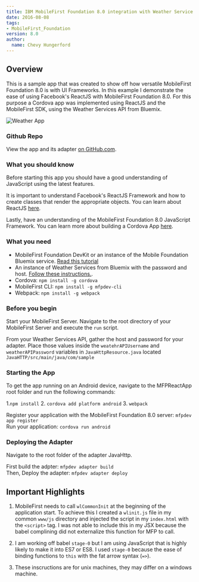 ```yaml
---
title: IBM MobileFirst Foundation 8.0 integration with Weather Service offered on Bluemix in combination with Facebook's ReactJS 
date: 2016-08-08
tags:
- MobileFirst_Foundation
version: 8.0
author:
  name: Chevy Hungerford
---
```

## Overview
This is a sample app that was created to show off how versatile MobileFirst Foundation 8.0 is with UI Frameworks. In this example I demonstrate the ease of using Facebook's ReactJS with MobileFirst Foundation 8.0. For this purpose a  Cordova app was implemented using ReactJS and the MobileFirst SDK, using the Weather Services API from Bluemix.

![Weather App]({{site.baseurl}}/assets/blog/2016-08-04-MFP-React-Weather/WeatherApp.png)

### Github Repo
View the app and its adapter [on GitHub.com](https://github.com/cshunger/WeatherProject).

### What you should know
Before starting this app you should have a good understanding of JavaScript using the latest features.

It is important to understand Facebook's ReactJS Framework and how to create classes that render the appropriate objects. You can learn about ReactJS [here](https://facebook.github.io/react/).

Lastly, have an understanding of the MobileFirst Foundation 8.0 JavaScript Framework. You can learn more about building a Cordova App [here](https://mobilefirstplatform.ibmcloud.com/tutorials/en/foundation/8.0/cordova-tutorials/).

### What you need
* MobileFirst Foundation DevKit or an instance of the Mobile Foundation Bluemix service. [Read this tutorial]({{site.baseurl}}/tutorials/en/foundation/8.0/setting-up-your-development-environment/mobilefirst-development-environment/)
* An instance of Weather Services from Bluemix with the password and host. [Follow these instructions.](https://console.ng.bluemix.net/docs/services/Weather/index.html).
* Cordova: `npm install -g cordova`
* MobileFirst CLI: `npm install -g mfpdev-cli`
* Webpack: `npm install -g webpack`

### Before you begin 
Start your MobileFirst Server. Navigate to the root directory of your MobileFirst Server and execute the `run` script.

From your Weather Services API, gather the host and password for your adapter. Place those values inside the `weatehrAPIUsername` and `weatherAPIPassword` variables in `JavaHttpResource.java` located `JavaHTTP/src/main/java/com/sample`

### Starting the App
To get the app running on an Android device, navigate to the MFPReactApp root folder and run the following commands:

1.`npm install`
2. `cordova add platform android`
3. `webpack`

Register your application with the MobileFirst Foundation 8.0 server: `mfpdev app register`  
Run your application: `cordova run android`

### Deploying the Adapter
Navigate to the root folder of the adapter JavaHttp.

First build the adpter: `mfpdev adapter build`  
Then, Deploy the adapter: `mfpdev adapter deploy`

## Important Highlights

1. MobileFirst needs to call `wlCommonInit` at the beginning of the application start. To achieve this I created a `wlinit.js` file in my common `www/js` directory and injected the script in my `index.html` with the `<script>` tag. I was not able to include this in my JSX because the babel complining did not externalize this function for MFP to call. 

2. I am working off babel `stage-0` but I am using JavaScript that is highly likely to make it into ES7 or ES8. I used `stage-0` because the ease of binding functions to `this` with the fat arrow syntax (`=>`). 

3. These inscructions are for unix machines, they may differ on a windows machine.
